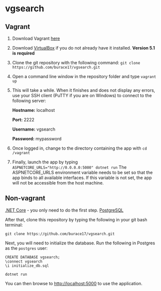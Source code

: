 vgsearch
===================================

## Vagrant

1. Download Vagrant [here](https://www.vagrantup.com/downloads.html)
2. Download [VirtualBox](https://www.virtualbox.org/wiki/Download_Old_Builds_5_1) if you do not already have it installed. **Version 5.1 is required**
3. Clone the git repository with the following command: `git clone https://github.com/burace17/vgsearch.git`
4. Open a command line window in the repository folder and type `vagrant up`
5. This will take a while. When it finishes and does not display any errors, use your SSH client (PuTTY if you are on Windows) to connect to the following server:

    **Hostname:** localhost
    
    **Port:** 2222
    
    **Username:** vgsearch
    
    **Password:** mypassword
    
6. Once logged in, change to the directory containing the app with `cd /vagrant`
7. Finally, launch the app by typing `ASPNETCORE_URLS="http://0.0.0.0:5000" dotnet run`
    The ASPNETCORE_URLS environment variable needs to be set so that the app binds to all available interfaces. If this variable is not set, the app will not be accessible from the host machine. 

## Non-vagrant

[.NET Core](https://www.microsoft.com/net/core) - you only need to do the first step.
[PostgreSQL](https://www.postgresql.org/download/)

After that, clone this repository by typing the following in your git bash terminal:

`git clone https://github.com/burace17/vgsearch.git`

Next, you will need to initialize the database. Run the following in Postgres as the `postgres` user:

~~~~
CREATE DATABASE vgsearch;
\connect vgsearch
\i initialize_db.sql
~~~~

`dotnet run`

You can then browse to [http://localhost:5000](http://localhost:5000) to use the application.
